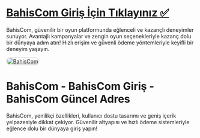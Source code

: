 # <a href="https://t2m.io/2284401">BahisCom Giriş İçin Tıklayınız ✅</a>
BahisCom, güvenilir bir oyun platformunda eğlenceli ve kazançlı deneyimler sunuyor. Avantajlı kampanyalar ve zengin oyun seçenekleriyle kazanç dolu bir dünyaya adım atın! Hızlı erişim ve güvenli ödeme yöntemleriyle keyifli bir deneyim yaşayın.

<a href="https://t2m.io/2284401" title="BahisCom">
    <img src="https://i.ibb.co/gtF7ptH/photo-2025-01-13-14-27-16.jpg" alt="BahisCom" style="max-width: 100%; border: 2px solid #ddd; border-radius: 10px;">
</a>

# BahisCom - BahisCom Giriş - BahisCom Güncel Adres
BahisCom, yenilikçi özellikleri, kullanıcı dostu tasarımı ve geniş içerik yelpazesiyle dikkat çekiyor. Güvenilir altyapısı ve hızlı ödeme sistemleriyle eğlence dolu bir dünyaya giriş yapın!
